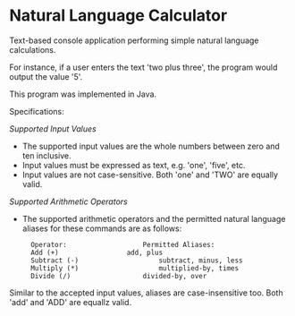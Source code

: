 # Natural Language Calculator
Text-based console application performing simple natural language calculations.

For instance, if a user enters the text 'two plus three', the program would output the value '5'.

This program was implemented in Java. 


Specifications:

*Supported Input Values*

- The supported input values are the whole numbers between zero and ten inclusive.
- Input values must be expressed as text, e.g. 'one', 'five', etc.
- Input values are not case-sensitive. Both 'one' and 'TWO' are equally valid.

*Supported Arithmetic Operators*

- The supported arithmetic operators and the permitted natural language aliases for these commands are as follows:

		Operator:					Permitted Aliases:
		Add (+)					add, plus
		Subtract (-)					subtract, minus, less
		Multiply (*)					multiplied-by, times
		Divide (/)					divided-by, over

Similar to the accepted input values, aliases are case-insensitive too. Both 'add' and 'ADD' are equallz valid. 
